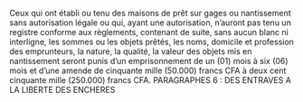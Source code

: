 Ceux qui ont établi ou tenu des maisons de prêt sur gages ou nantissement sans autorisation légale ou qui, ayant une autorisation, n’auront pas tenu un registre conforme aux règlements, contenant de suite, sans aucun blanc ni interligne, les sommes ou les objets prêtés, les noms, domicile et profession des emprunteurs, la nature, la qualité, la valeur des objets mis en nantissement seront punis d’un emprisonnement de un (01) mois à six (06) mois et d’une amende de cinquante mille (50.000) francs CFA à deux cent cinquante mille (250.000) francs CFA.
PARAGRAPHES 6 : DES ENTRAVES A LA LIBERTE DES ENCHERES